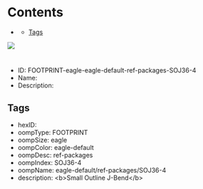 



Contents
========

* [](#)
	* [Tags](#tags)
  
![][im]
# 

- ID: FOOTPRINT-eagle-eagle-default-ref-packages-SOJ36-4
- Name: 
- Description: 

## Tags

- hexID: 
- oompType: FOOTPRINT
- oompSize: eagle
- oompColor: eagle-default
- oompDesc: ref-packages
- oompIndex: SOJ36-4
- oompName: eagle-default/ref-packages/SOJ36-4
- description: &lt;b&gt;Small Outline J-Bend&lt;/b&gt;



[im]: image.png
